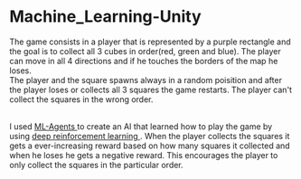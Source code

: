 # Machine_Learning-Unity

The game consists in a player that is represented by a purple rectangle and the goal is to collect all 3 cubes in order(red, green and blue). The player can move in all 4 directions and if he touches the borders of the map he loses. <br>
The player and the square spawns always in a random poisition and after the player loses or collects all 3 squares the game restarts. The player can't collect the squares in the wrong order. <br> <br>

I used <a href="https://unity.com/products/machine-learning-agents"> ML-Agents </a> to create an AI that learned how to play the game by using <a href="https://en.wikipedia.org/wiki/Deep_reinforcement_learning"> deep reinforcement learning </a>. When the player collects the squares it gets a ever-increasing reward based on how many squares it collected and when he loses he gets a negative reward. This encourages the player to only collect the squares in the particular order.
